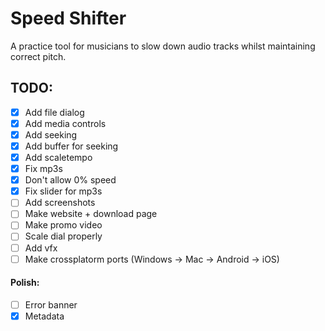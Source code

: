 # Speed Shifter

A practice tool for musicians to slow down audio tracks whilst maintaining correct pitch.

## TODO:

- [X] Add file dialog
- [X] Add media controls
- [X] Add seeking
- [X] Add buffer for seeking
- [X] Add scaletempo
- [X] Fix mp3s
- [X] Don't allow 0% speed
- [X] Fix slider for mp3s
- [ ] Add screenshots
- [ ] Make website + download page
- [ ] Make promo video
- [ ] Scale dial properly
- [ ] Add vfx
- [ ] Make crossplatorm ports (Windows -> Mac -> Android -> iOS)

#### Polish:

 - [ ] Error banner
 - [X] Metadata
